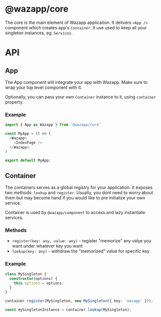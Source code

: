 # @wazapp/core

The core is the main element of Wazapp application. It delivers `<App />` component which creates app's `Container`. It use used to keep all your singleton instances, eg. `Services`.

# API

## App

The App component will integrate your app with Wazapp. Make sure to wrap your top level component with it.

Optionally, you can pass your own `Container` instance to it, using `container` property.

### Example

```typescript
import { App as Wazapp } from '@wazapp/core'

const MyApp = () => (
  <Wazapp>
    <IndexPage />
  </Wazapp>
)

export default MyApp;
```

## Container

The containers serves as a global registry for your application.
It exposes two methods: `lookup` and `register`. Usually, you dont need to worry about them but may become hand if you would like to pre initialize your own service.

Container is used by `@wazapp/component` to access and lazy instantiate services.

### Methods

- `register(key: any, value: any)` - register "memorize" any valye you want under whatever key you want
- `lookup(key: any)` - withdraw the "memorized" value for specific key

### Example

```typescript
class MySingleton {
  constructor(options) {
    this.options = options;
  }
}

container.register(MySingleton, new MySingleton({ hey: 'wazapp' }));

const mySingletonInstance = container.lookup(MySingleton);
```